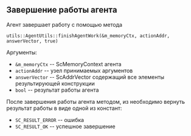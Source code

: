 ## Завершение работы агента

Агент завершает работу с помощью метода 

    utils::AgentUtils::finishAgentWork(&m_memoryCtx, actionAddr, answerVector, true)
	
Аргументы: 

 - `&m_memoryCtx` -- ScMemoryContext агента
 - `actionAddr` -- узел принимаемых аргументов
 - `answerVector` -- ScAddrVector содержащий все элементы результирующей конструкции
 - `bool` -- результат работы агента

После завершения работы агента методом, из необходимо вернуть результат работы в виде одной из констант:

 - `SC_RESULT_ERROR` -- ошибка
 - `SC_RESULT_OK` -- успешное завершение

